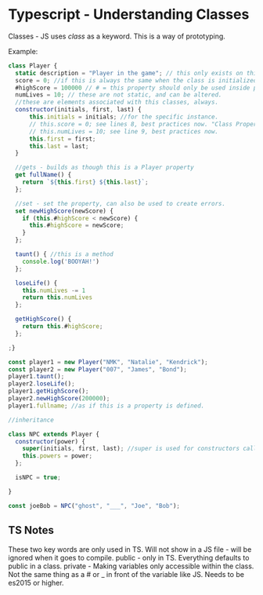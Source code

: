 # Typescript - Understanding Classes 

Classes - JS uses *class* as a keyword. This is a way of prototyping. 

Example: 
```javascript 
class Player {
  static description = "Player in the game"; // this only exists on this class, not the individual players. Belongs only to the class with the static keyword. 
  score = 0; //if this is always the same when the class is initialized.
  #highScore = 100000 // # = this property should only be used inside player class, replaces _ 
  numLives = 10; // these are not static, and can be altered. 
  //these are elements associated with this classes, always.  
  constructor(initials, first, last) {
      this.initials = initials; //for the specific instance. 
      // this.score = 0; see lines 8, best practices now. "Class Properties"  
      // this.numLives = 10; see line 9, best practices now. 
      this.first = first;
      this.last = last;
  }

  //gets - builds as though this is a Player property 
  get fullName() {
    return `${this.first} ${this.last}`;
  };

  //set - set the property, can also be used to create errors. 
  set newHighScore(newScore) {
    if (this.#highScore < newScore) {
      this.#highScore = newScore; 
    }
  };

  taunt() { //this is a method 
    console.log('BOOYAH!')
  };

  loseLife() {
    this.numLives -= 1
    return this.numLives
  };

  getHighScore() {
    return this.#highScore; 
  };

;}

const player1 = new Player("NMK", "Natalie", "Kendrick"); 
const player2 = new Player("007", "James", "Bond");
player1.taunt(); 
player2.loseLife(); 
player1.getHighScore(); 
player2.newHighScore(200000);
player1.fullname; //as if this is a property is defined. 

//inheritance 

class NPC extends Player {
  constructor(power) { 
    super(initials, first, last); //super is used for constructors called in inheritances classes. This will allow the requirements from the extended class
    this.powers = power; 
  };   

  isNPC = true; 

}

const joeBob = NPC("ghost", "___", "Joe", "Bob");

```

## TS Notes

These two key words are only used in TS. Will not show in a JS file - will be ignored when it goes to compile. 
public - only in TS. Everything defaults to public in a class.
private - Making variables only accessible within the class. Not the same thing as a # or _ in front of the variable like JS. 
  Needs to be es2015 or higher.  